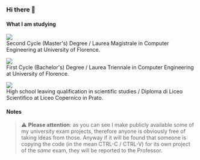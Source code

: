 ### Hi there 👋

#### What I am studying

![](https://geps.dev/progress/80) <br/> Second Cycle (Master's) Degree / Laurea Magistrale in Computer Engineering at University of Florence.

![](https://geps.dev/progress/100) <br/> First Cycle (Bachelor's) Degree / Laurea Triennale in Computer Engineering at University of Florence.

![](https://geps.dev/progress/100) <br/> High school leaving qualification in scientific studies / Diploma di Liceo Scientifico at Liceo Copernico in Prato.

#### Notes
> :warning: **Please attention**: as you can see I make publicly available some of my university exam projects, therefore anyone is obviously free of taking ideas from those. Anyway if it will be found that someone is copying the code (in the mean CTRL-C / CTRL-V) for its own project of the *same* exam, they will be reported to the Professor.
